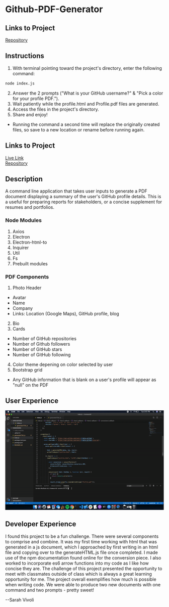 # Github-PDF-Generator

## Links to Project

[Repository](https://github.com/svivoli/github-pdf-generator)

## Instructions

1. With terminal pointing toward the project's directory, enter the following command:
```sh
node index.js
```
2. Answer the 2 prompts ("What is your GitHub username?" & "Pick a color for your profile PDF.").
3. Wait patiently while the profile.html and Profile.pdf files are generated.
4. Access the files in the project's directory.
5. Share and enjoy!
* Running the command a second time will replace the originally created files, so save to a new location or rename before running again.

## Links to Project

[Live Link](https://svivoli.github.io/github-pdf-generator/)  
[Repository](https://github.com/svivoli/github-pdf-generator)

## Description

A command line application that takes user inputs to generate a PDF document displaying a summary of the user's GitHub profile details. This is a useful for preparing reports for stakeholders, or a concise supplement for resumes and portfolios.

### Node Modules

1. Axios
2. Electron
3. Electron-html-to
4. Inquirer
5. Util
6. Fs
7. Prebuilt modules

### PDF Components

1. Photo Header
- Avatar
- Name
- Company
- Links: Location (Google Maps), GitHub profile, blog
2. Bio
3. Cards
- Number of GitHub repositories
- Number of Github followers
- Number of GitHub stars
- Number of GitHub following
4. Color theme depening on color selected by user
5. Bootstrap grid
* Any GitHub information that is blank on a user's profile will appear as "null" on the PDF

## User Experience

![Gif](github-pdf-demo.gif)

## Developer Experience

I found this project to be a fun challenge. There were several components to comprise and combine. It was my first time working with html that was generated in a js document, which I approached by first writing in an html file and copying over to the generateHTML.js file once completed. I made use of the npm documentation found online for the conversion piece. I also worked to incorporate es6 arrow functions into my code as I like how concise they are. The challenge of this project presented the opportunity to meet with classmates outside of class which is always a great learning opportunity for me. The project overall exemplifies how much is possible when writing code. We were able to produce two new documents with one command and two prompts - pretty sweet!

--Sarah Vivoli







